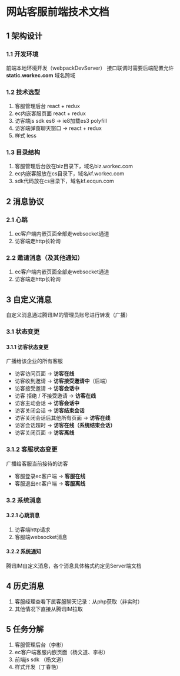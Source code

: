 # 网站客服前端技术文档
## 1 架构设计

### 1.1 开发环境
前端本地环境开发（webpackDevServer）
接口联调时需要后端配置允许 **static.workec.com** 域名跨域

### 1.2 技术选型
1. 客服管理后台 react + redux
2. ec内嵌客服页面 react + redux
3. 访客端js sdk es6 -> ie8加载es3 polyfill
4. 访客端弹窗聊天窗口 -> react + redux
4. 样式 less

### 1.3 目录结构
1. 客服管理后台放在biz目录下，域名biz.workec.com
2. ec内嵌客服放在cs目录下，域名kf.workec.com
3. sdk代码放在cs目录下，域名kf.ecqun.com

## 2 消息协议

### 2.1 心跳
1. ec客户端内嵌页面全部走websocket通道
2. 访客端走http长轮询

### 2.2 邀请消息（及其他通知）
1. ec客户端内嵌页面全部走websocket通道
2. 访客端走http长轮询

## 3 自定义消息
自定义消息通过腾讯IM的管理员账号进行转发（广播）

### 3.1 状态变更

#### 3.1.1 访客状态变更
广播给该企业的所有客服

* 访客访问页面 -> **访客在线**
* 访客收到邀请 -> **访客接受邀请中**（后端）
* 访客接受邀请 -> **访客会话中**
* 访客 拒绝 / 不接受邀请 -> **访客在线**
* 访客主动会话 -> **访客会话中**
* 访客关闭会话 -> **访客结束会话**
* 访客关闭会话后其他所有页面 -> **访客在线**
* 访客会话超时 -> **访客在线（系统结束会话）**
* 访客关闭页面 -> **访客离线**

### 3.1.2 客服状态变更
广播给客服当前接待的访客

* 客服登录ec客户端 -> **客服在线**
* 客服退出ec客户端 -> **客服离线**

### 3.2 系统消息
#### 3.2.1 心跳消息
1. 访客端http请求
2. 客服端websocket消息

#### 3.2.2 系统通知
腾讯IM自定义消息，各个消息具体格式约定见Server端文档

## 4 历史消息
1. 客服经理查看下属客服聊天记录：从php获取（非实时）
2. 其他情况下直接从腾讯IM拉取

## 5 任务分解
1. 客服管理后台（李彬）
2. ec客户端客服内嵌页面（杨文道、李彬）
3. 前端js sdk （杨文道）
4. 样式开发（丁春艳）
